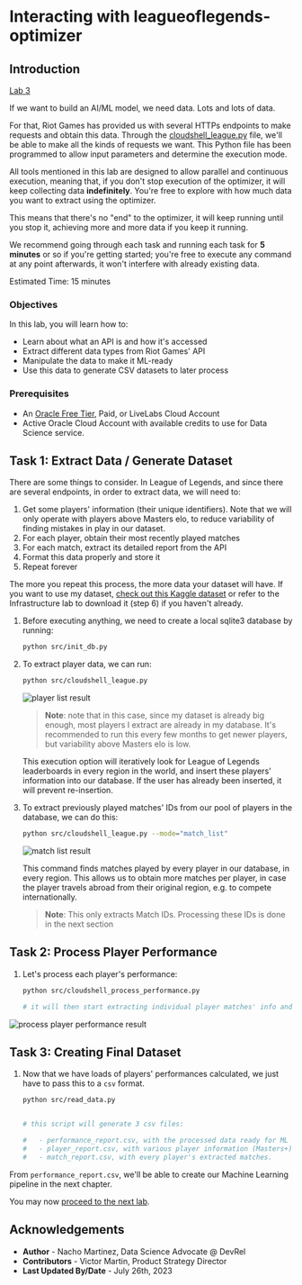 # Interacting with leagueoflegends-optimizer

## Introduction

[Lab 3](videohub:1_p1klyjxa)

If we want to build an AI/ML model, we need data. Lots and lots of data.

For that, Riot Games has provided us with several HTTPs endpoints to make requests and obtain this data. Through the [cloudshell_league.py](https://github.com/oracle-devrel/leagueoflegends-optimizer/src/cloudshell_league.py) file, we'll be able to make all the kinds of requests we want. This Python file has been programmed to allow input parameters and determine the execution mode.

All tools mentioned in this lab are designed to allow parallel and continuous execution, meaning that, if you don't stop execution of the optimizer, it will keep collecting data **indefinitely**. You're free to explore with how much data you want to extract using the optimizer.

This means that there's no "end" to the optimizer, it will keep running until you stop it, achieving more and more data if you keep it running.

We recommend going through each task and running each task for **5 minutes** or so if you're getting started; you're free to execute any command at any point afterwards, it won't interfere with already existing data.

Estimated Time: 15 minutes

### Objectives

In this lab, you will learn how to:

* Learn about what an API is and how it's accessed
* Extract different data types from Riot Games' API
* Manipulate the data to make it ML-ready
* Use this data to generate CSV datasets to later process
  
### Prerequisites

* An [Oracle Free Tier](https://signup.cloud.oracle.com/?language=en&sourceType=:ow:de:ce::::RC_WWMK220210P00063:LoL_handsonLab_optimizer&intcmp=:ow:de:ce::::RC_WWMK220210P00063:LoL_handsonLab_optimizer), Paid, or LiveLabs Cloud Account
* Active Oracle Cloud Account with available credits to use for Data Science service.

## Task 1: Extract Data / Generate Dataset

There are some things to consider. In League of Legends, and since there are several endpoints, in order to extract data, we will need to:

1. Get some players' information (their unique identifiers). Note that we will only operate with players above Masters elo, to reduce variability of finding mistakes in play in our dataset.
2. For each player, obtain their most recently played matches
3. For each match, extract its detailed report from the API
4. Format this data properly and store it
5. Repeat forever

The more you repeat this process, the more data your dataset will have. If you want to use my dataset, [check out this Kaggle dataset](https://www.kaggle.com/datasets/jasperan/league-of-legends-optimizer-dataset?select=sqlite_report_performance.csv) or refer to the Infrastructure lab to download it (step 6) if you haven't already.

1. Before executing anything, we need to create a local sqlite3 database by running:

    ```bash
    python src/init_db.py
    ```  

2. To extract player data, we can run:

    ```bash
    python src/cloudshell_league.py
    ```  

    ![player list result](images/result-player-list.PNG)
    > **Note**: note that in this case, since my dataset is already big enough, most players I extract are already in my database. It's recommended to run this every few months to get newer players, but variability above Masters elo is low.

    This execution option will iteratively look for League of Legends leaderboards in every region in the world, and insert these players' information into our database. If the user has already been inserted, it will prevent re-insertion.

3. To extract previously played matches' IDs from our pool of players in the database, we can do this:

    ```bash
    python src/cloudshell_league.py --mode="match_list"
    ```

    ![match list result](images/result-match-list.PNG)

    This command finds matches played by every player in our database, in every region. This allows us to obtain more matches per player, in case the player travels abroad from their original region, e.g. to compete internationally.

    > **Note**: This only extracts Match IDs. Processing these IDs is done in the next section

## Task 2: Process Player Performance

1. Let's process each player's performance:

    ```bash
    python src/cloudshell_process_performance.py

    # it will then start extracting individual player matches' info and processing their performance.
    ```

![process player performance result](images/output_player_performance.gif)

## Task 3: Creating Final Dataset

1. Now that we have loads of players' performances calculated, we just have to pass this to a `csv` format.

    ```bash
    python src/read_data.py


    # this script will generate 3 csv files:

    #   - performance_report.csv, with the processed data ready for ML
    #   - player_report.csv, with various player information (Masters+)
    #   - match_report.csv, with every player's extracted matches.
    ```

From `performance_report.csv`, we'll be able to create our Machine Learning pipeline in the next chapter.

You may now [proceed to the next lab](#next).

## Acknowledgements

* **Author** - Nacho Martinez, Data Science Advocate @ DevRel
* **Contributors** -  Victor Martin, Product Strategy Director
* **Last Updated By/Date** - July 26th, 2023
